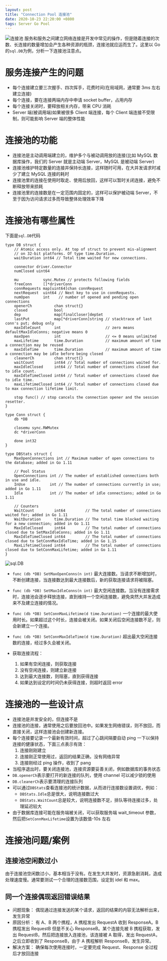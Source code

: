 ```yaml
---
layout: post
title: "Connection Pool 连接池"
date: 2020-10-23 22:20:00 +0800
tags: Server Go Pool
---
```


![连接池](/assets/images/2020-10-23-Connection_Pool_1.png)
服务和服务之间建立网络连接是开发中常见的操作，但是随着连接的次数、长连接的数量增加会产生各种资源的瓶颈，连接池就应运而生了。这里以 Go 的`sql.DB`为例，分析一下连接池注意点。

# 服务连接产生的问题

- 每个连接建立要三次握手、四次挥手，花费时间(在局域网，通常要 3ms 左右建立连接)
- 每个连接，要在连接两端内存中申请 socket buffer，占用内存
- 每个连接关闭时，要释放相关内存，带来 CPU 消耗
- Server 端(被调用端)如果被很多 Client 端连接，每个 Client 端连接不受限制，则可能影响 Server 端的整体性能

# 连接池的功能

- 连接池是主动调用端建立的，维护多个与被动调用放的连接(比如 MySQL 数据库操作，我们的 Server 就是主动端 Server，MySQL 是被动端 Server)
- 连接池维护特定数量的连接并保持长连接，这样随时可用，在大并发请求时减少了建立 MySQL 连接的耗时
- 连接池里的连接在使用时取走、使用后放回，这样可以暂时关闭连接，避免不断释放带来损耗
- 连接池里的连接数是在一定范围内固定的，这样可以保护被动端 Server，不至于因为访问请求过多而导致整体处理效率下降

# 连接池有哪些属性

下面是`sql.DB`代码

```Golang
type DB struct {
	// Atomic access only. At top of struct to prevent mis-alignment
	// on 32-bit platforms. Of type time.Duration.
	waitDuration int64 // Total time waited for new connections.

	connector driver.Connector
	numClosed uint64

	mu           sync.Mutex // protects following fields
	freeConn     []*driverConn
	connRequests map[uint64]chan connRequest
	nextRequest  uint64 // Next key to use in connRequests.
	numOpen      int    // number of opened and pending open connections
	openerCh          chan struct{}
	closed            bool
	dep               map[finalCloser]depSet
	lastPut           map[*driverConn]string // stacktrace of last conn's put; debug only
	maxIdleCount      int                    // zero means defaultMaxIdleConns; negative means 0
	maxOpen           int                    // <= 0 means unlimited
	maxLifetime       time.Duration          // maximum amount of time a connection may be reused
	maxIdleTime       time.Duration          // maximum amount of time a connection may be idle before being closed
	cleanerCh         chan struct{}
	waitCount         int64 // Total number of connections waited for.
	maxIdleClosed     int64 // Total number of connections closed due to idle count.
	maxIdleTimeClosed int64 // Total number of connections closed due to idle time.
	maxLifetimeClosed int64 // Total number of connections closed due to max connection lifetime limit.

	stop func() // stop cancels the connection opener and the session resetter.
}

type Conn struct {
	db *DB

	closemu sync.RWMutex
	dc *driverConn

	done int32
}

type DBStats struct {
    MaxOpenConnections int // Maximum number of open connections to the database; added in Go 1.11

    // Pool Status
    OpenConnections int // The number of established connections both in use and idle.
    InUse           int // The number of connections currently in use; added in Go 1.11
    Idle            int // The number of idle connections; added in Go 1.11

    // Counters
    WaitCount         int64         // The total number of connections waited for; added in Go 1.11
    WaitDuration      time.Duration // The total time blocked waiting for a new connection; added in Go 1.11
    MaxIdleClosed     int64         // The total number of connections closed due to SetMaxIdleConns; added in Go 1.11
    MaxIdleTimeClosed int64         // The total number of connections closed due to SetConnMaxIdleTime; added in Go 1.15
    MaxLifetimeClosed int64         // The total number of connections closed due to SetConnMaxLifetime; added in Go 1.11
}
```

![sql.DB](/assets/images/2020-10-23-Connection_Pool_2.png)

- `func (db *DB) SetMaxOpenConns(n int)`
  最大连接数。当请求不断增加时，不断创建连接，当连接数达到最大连接数后，新的获取连接请求将被阻塞。
- `func (db *DB) SetMaxIdleConns(n int)`
  最大空闲连接数。当没有连接需求时，连接池会逐步释放连接，直到维持一个空闲连接数，避免突然大并发造成来不及建立连接的情况。
- `func (db *DB) SetConnMaxLifetime(d time.Duration)`
  一个连接的最大使用时长。如果超过这个时长，连接会被关闭。如果关闭后空闲连接数不足，则会新建立一个连接。
- `func (db *DB) SetConnMaxIdleTime(d time.Duration)`
  超出最大空闲连接数的连接，经过多久会被关闭。

- 获取连接流程：
  1. 如果有空闲连接，则获取连接
  2. 没有空闲连接，则建立新连接
  3. 达到最大连接数，则阻塞，直到获得连接
  4. 如果达到设定的时间仍未获得连接，则超时返回 error

# 连接池的一些设计点

- 连接池是并发安全的，但连接不是
- 连接池的连接，通常使用之后要放回池中。如果发生网络错误，则不放回，而直接关闭，这样连接池会创建新连接。
- 每个连接要记录一个最新有效时间，超过了心跳间隔要自动 ping 一下以保持连接的健康状态，下面三点表示有效：
  1. 连接刚刚建立
  2. 连接刚正常使用过，返回的结果正确，没有网络异常
  3. 连接刚经过 ping 操作，收到了 pang
- 当程序退出时，要关闭连接池，连接资源要妥善关闭，例如数据库的事务状态
- `DB.openerCh`表示要打开的新连接的队列，使用 channel 可以减少锁的使用
- `DB.cleanerCh`表示要清理的连接队列
- 可以通过`DBStats`查看连接池的统计数据，从而进行连接数设置调优，例如：
  - `DBStats.Idle`总是很大，说明连接数过大
  - `DBStats.WaitCount`总是较大，说明连接数不足，排队等待连接过多，处理延迟较大
- 由于数据库连接可能在服务端被关闭，可以获取服务端 wait_timeout 参数，然后把`SetConnMaxLifetime`设置为该数值-10s 左右

# 连接池问题/案例

## 连接池空闲数过小

由于连接池空闲数过小，基本相当于没有。在发生大并发时，资源急剧消耗，造成处理速度慢。通常要测试一个合理的连接数范围，设定到 idel 和 max。

## 同一个连接偶现返回错误结果

- 问题现象：
  偶现通过连接发送的某个请求，返回的结果的内容无法解析出来，发生异常
- 原因分析：
  有 A、B 两个携程，A 携程发出 RequestA 收到 ResponseA。B 携程发出 RequestB 但是不关心 ResponseB。某个连接先被 B 携程获取，发出 RequestB，然后把连接放入连接池，该连接被 A 取得，发出 RequestA，之后立即收到了 ResponseB，由于 A 携程解析 ResponseB，发生异常。
- 解决方案：
  确保每次使用连接时，一定要完成 Request、Response 全过程后才放回连接
